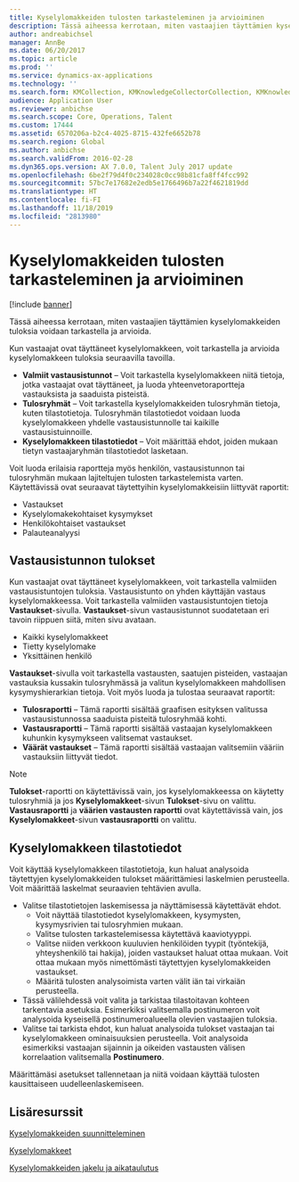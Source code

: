 ```yaml
---
title: Kyselylomakkeiden tulosten tarkasteleminen ja arvioiminen
description: Tässä aiheessa kerrotaan, miten vastaajien täyttämien kyselylomakkeiden tuloksia voidaan tarkastella ja arvioida.
author: andreabichsel
manager: AnnBe
ms.date: 06/20/2017
ms.topic: article
ms.prod: ''
ms.service: dynamics-ax-applications
ms.technology: ''
ms.search.form: KMCollection, KMKnowledgeCollectorCollection, KMKnowledgeCollectorUserResults
audience: Application User
ms.reviewer: anbichse
ms.search.scope: Core, Operations, Talent
ms.custom: 17444
ms.assetid: 6570206a-b2c4-4025-8715-432fe6652b78
ms.search.region: Global
ms.author: anbichse
ms.search.validFrom: 2016-02-28
ms.dyn365.ops.version: AX 7.0.0, Talent July 2017 update
ms.openlocfilehash: 6be2f79d4f0c234028c0cc98b81cfa8ff4fcc992
ms.sourcegitcommit: 57bc7e17682e2edb5e1766496b7a22f4621819dd
ms.translationtype: HT
ms.contentlocale: fi-FI
ms.lasthandoff: 11/18/2019
ms.locfileid: "2813980"
---
```

# <a name="view-and-evaluate-the-results-of-questionnaires"></a>Kyselylomakkeiden tulosten tarkasteleminen ja arvioiminen

[!include [banner](includes/banner.md)]

Tässä aiheessa kerrotaan, miten vastaajien täyttämien kyselylomakkeiden tuloksia voidaan tarkastella ja arvioida. 

Kun vastaajat ovat täyttäneet kyselylomakkeen, voit tarkastella ja arvioida kyselylomakkeen tuloksia seuraavilla tavoilla.

-   **Valmiit vastausistunnot** – Voit tarkastella kyselylomakkeen niitä tietoja, jotka vastaajat ovat täyttäneet, ja luoda yhteenvetoraportteja vastauksista ja saaduista pisteistä.
-   **Tulosryhmät** – Voit tarkastella kyselylomakkeiden tulosryhmän tietoja, kuten tilastotietoja. Tulosryhmän tilastotiedot voidaan luoda kyselylomakkeen yhdelle vastausistunnolle tai kaikille vastausistuinnoille.
-   **Kyselylomakkeen tilastotiedot** – Voit määrittää ehdot, joiden mukaan tietyn vastaajaryhmän tilastotiedot lasketaan.

Voit luoda erilaisia raportteja myös henkilön, vastausistunnon tai tulosryhmän mukaan lajiteltujen tulosten tarkastelemista varten. Käytettävissä ovat seuraavat täytettyihin kyselylomakkeisiin liittyvät raportit:

-   Vastaukset
-   Kyselylomakekohtaiset kysymykset
-   Henkilökohtaiset vastaukset
-   Palauteanalyysi

## <a name="answer-session-results"></a>Vastausistunnon tulokset
Kun vastaajat ovat täyttäneet kyselylomakkeen, voit tarkastella valmiiden vastausistuntojen tuloksia. Vastausistunto on yhden käyttäjän vastaus kyselylomakkeessa. Voit tarkastella valmiiden vastausistuntojen tietoja **Vastaukset**-sivulla. **Vastaukset**-sivun vastausistunnot suodatetaan eri tavoin riippuen siitä, miten sivu avataan.

-   Kaikki kyselylomakkeet
-   Tietty kyselylomake
-   Yksittäinen henkilö

**Vastaukset**-sivulla voit tarkastella vastausten, saatujen pisteiden, vastaajan vastauksia kussakin tulosryhmässä ja valitun kyselylomakkeen mahdollisen kysymyshierarkian tietoja. Voit myös luoda ja tulostaa seuraavat raportit:

-   **Tulosraportti** – Tämä raportti sisältää graafisen esityksen valitussa vastausistunnossa saaduista pisteitä tulosryhmää kohti.
-   **Vastausraportti** – Tämä raportti sisältää vastaajan kyselylomakkeen kuhunkin kysymykseen valitsemat vastaukset.
-   **Väärät vastaukset** – Tämä raportti sisältää vastaajan valitsemiin vääriin vastauksiin liittyvät tiedot.

> [!NOTE]
> **Tulokset**-raportti on käytettävissä vain, jos kyselylomakkeessa on käytetty tulosryhmiä ja jos **Kyselylomakkeet**-sivun **Tulokset**-sivu on valittu. **Vastausraportti** ja **väärien vastausten raportti** ovat käytettävissä vain, jos **Kyselylomakkeet**-sivun **vastausraportti** on valittu.

## <a name="questionnaire-statistics"></a>Kyselylomakkeen tilastotiedot
Voit käyttää kyselylomakkeen tilastotietoja, kun haluat analysoida täytettyjen kyselylomakkeiden tulokset määrittämiesi laskelmien perusteella. Voit määrittää laskelmat seuraavien tehtävien avulla.

-   Valitse tilastotietojen laskemisessa ja näyttämisessä käytettävät ehdot.
    -   Voit näyttää tilastotiedot kyselylomakkeen, kysymysten, kysymysrivien tai tulosryhmien mukaan.
    -   Valitse tulosten tarkastelemisessa käytettävä kaaviotyyppi.
    -   Valitse niiden verkkoon kuuluvien henkilöiden tyypit (työntekijä, yhteyshenkilö tai hakija), joiden vastaukset haluat ottaa mukaan. Voit ottaa mukaan myös nimettömästi täytettyjen kyselylomakkeiden vastaukset.
    -   Määritä tulosten analysoimista varten välit iän tai virkaiän perusteella.
-   Tässä välilehdessä voit valita ja tarkistaa tilastoitavan kohteen tarkentavia asetuksia. Esimerkiksi valitsemalla postinumeron voit analysoida kyseisellä postinumeroalueella olevien vastaajien tuloksia.
-   Valitse tai tarkista ehdot, kun haluat analysoida tulokset vastaajan tai kyselylomakkeen ominaisuuksien perusteella. Voit analysoida esimerkiksi vastaajan sijainnin ja oikeiden vastausten välisen korrelaation valitsemalla **Postinumero**.

Määrittämäsi asetukset tallennetaan ja niitä voidaan käyttää tulosten kausittaiseen uudelleenlaskemiseen.

<a name="additional-resources"></a>Lisäresurssit
--------

[Kyselylomakkeiden suunnitteleminen](design-questionnaires.md)

[Kyselylomakkeet](questionnaires.md)

[Kyselylomakkeiden jakelu ja aikataulutus](distribute-questionnaires.md)

